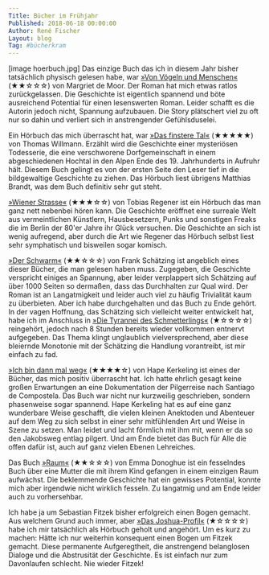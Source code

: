 ```yaml
---
Title: Bücher im Frühjahr
Published: 2018-06-18 00:00:00
Author: René Fischer
Layout: blog
Tag: #bücherkram
---
```

[image hoerbuch.jpg]
Das einzige Buch das ich in diesem Jahr bisher tatsächlich physisch gelesen habe, war [&raquo;Von Vögeln und Menschen&laquo;](https://www.thalia.de/shop/home/artikeldetails/EAN9783446258198/ID82884247.html) (★★☆☆☆) von Margriet de Moor. Der Roman hat mich etwas ratlos zurückgelassen. Die Geschichte ist eigentlich spannend und böte ausreichend Potential für einen lesenswerten Roman. Leider schafft es die Autorin jedoch nicht, Spannung aufzubauen. Die Story plätschert viel zu oft nur so dahin und verliert sich in anstrengender Gefühlsduselei. 

Ein Hörbuch das mich überrascht hat, war [&raquo;Das finstere Tal&laquo;](https://www.thalia.de/shop/home/artikeldetails/EAN9783935890717/ID21247179.html) (★★★★★) von Thomas Willmann.  Erzählt wird die Geschichte einer mysteriösen Todesserie, die eine verschworene Dorfgemeinschaft in einem abgeschiedenen Hochtal in den Alpen Ende des 19. Jahrhunderts in Aufruhr hält.  Diesem Buch gelingt es von der ersten Seite den Leser tief in die bildgewaltige Geschichte zu ziehen. Das Hörbuch liest übrigens Matthias Brandt, was dem Buch definitiv sehr gut steht.

[&raquo;Wiener Strasse&laquo;](https://www.thalia.de/shop/home/artikeldetails/EAN9783869711362/ID64483861.html)  (★★★☆☆) von Tobias Regener ist ein Hörbuch das man ganz nett nebenbei hören kann. Die Geschichte eröffnet eine surreale Welt aus vermeintlichen Künstlern, Hausbesetzern, Punks und sonstigen Freaks die im Berlin der 80'er Jahre ihr Glück versuchen. Die Geschichte an sich ist wenig aufregend, aber durch die Art wie Regener das Hörbuch selbst liest sehr symphatisch und bisweilen sogar komisch.

[&raquo;Der Schwarm&laquo;](https://www.thalia.de/shop/home/artikeldetails/EAN9783462033748/ID4594939.html)  (★★☆☆☆) von Frank Schätzing ist angeblich eines dieser Bücher, die man gelesen haben muss. Zugegeben, die Geschichte verspricht einiges an Spannung, aber leider verplappert sich Schätzing auf über 1000 Seiten so dermaßen, dass das Durchhalten zur Qual wird. Der Roman ist an Langatmigkeit und leider auch viel zu häufig Trivialität kaum zu überbieten. Aber ich habe durchgehalten und das Buch zu Ende gehört. In der vagen Hoffnung, das Schätzing sich vielleicht weiter entwickelt hat, habe ich im Anschluss in [&raquo;Die Tyrannei des Schmetterlings&laquo;](https://www.thalia.de/shop/home/artikeldetails/EAN9783462050844/ID93316585.html) (★☆☆☆☆) reingehört, jedoch nach 8 Stunden bereits wieder vollkommen entnervt aufgegeben. Das Thema klingt unglaublich vielversprechend, aber diese bleiernde Monotonie mit der Schätzing die Handlung vorantreibt, ist mir einfach zu fad.

[&raquo;Ich bin dann mal weg&laquo;](https://www.thalia.de/shop/home/artikeldetails/EAN9783890293127/ID11412006.html) (★★★★☆) von Hape Kerkeling ist eines der Bücher, das mich positiv überrascht hat. Ich hatte ehrlich gesagt keine großen Erwartungen an eine Dokumentation der Pilgerreise nach Santiago de Compostela. Das Buch war nicht nur kurzweilig geschrieben, sondern phasenweise sogar spannend. Hape Kerkeling hat es auf eine ganz wunderbare Weise geschafft, die vielen kleinen Anektoden und Abenteuer auf dem Weg zu sich selbst in einer sehr mitfühlenden Art und Weise in Szene zu setzen. Man leidet und lacht förmlich mit ihm mit, wenn er da so den Jakobsweg entlag pilgert. Und am Ende bietet das Buch für Alle die offen dafür ist, auch auf ganz vielen Ebenen Lehreiches. 

Das Buch [&raquo;Raum&laquo;](https://www.thalia.de/shop/home/verknuepfung/EAN9783492309813/) (★★☆☆☆)  von Emma Donoghue ist ein fesselndes Buch über eine Mutter die mit ihrem Kind gefangen in einem einzigen Raum aufwächst. Die beklemmende Geschichte hat ein gewisses Potential, konnte mich aber irgendwie nicht wirklich fesseln. Zu langatmig und am Ende leider auch zu vorhersehbar.

Ich habe ja um Sebastian Fitzek bisher erfolgreich einen Bogen gemacht. Aus welchem Grund auch immer, aber [&raquo;Das Joshua-Profil&laquo;](https://www.thalia.de/shop/home/verknuepfung/EAN9783404175017/) (★☆☆☆☆) habe ich mir tatsächlich als Hörbuch geholt und angehört. Um es kurz zu machen: Hätte ich nur weiterhin konsequent einen Bogen um Fitzek gemacht. Diese permanente Aufgeregtheit, die anstrengend belanglosen Dialoge und die Abstrusität der Geschichte. Es ist einfach nur zum Davonlaufen schlecht. Nie wieder Fitzek!